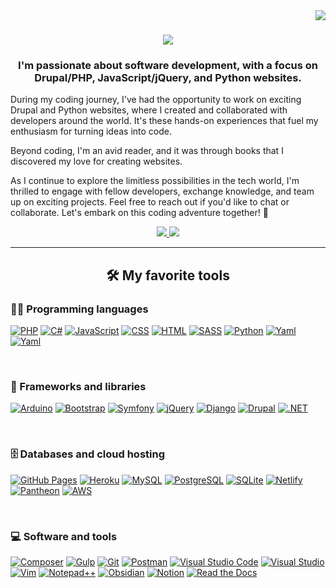 <img align="right" src="https://visitor-badge.laobi.icu/badge?page_id=vpa24.vpa24" />
<h1 align="center">
    <img src="https://readme-typing-svg.herokuapp.com/?font=Righteous&size=35&center=true&vCenter=true&width=500&height=70&duration=4000&lines=Hello+World!+👋;+I'm+Phuong+Anh+Vu!;" />
</h1>
<h3 align="center">I'm passionate about software development, with a focus on Drupal/PHP, JavaScript/jQuery, and Python websites.</h3>

During my coding journey, I've had the opportunity to work on exciting Drupal and Python websites, where I created and collaborated with developers around the world. It's these hands-on experiences that fuel my enthusiasm for turning ideas into code.

Beyond coding, I'm an avid reader, and it was through books that I discovered my love for creating websites.

As I continue to explore the limitless possibilities in the tech world, I'm thrilled to engage with fellow developers, exchange knowledge, and team up on exciting projects. Feel free to reach out if you'd like to chat or collaborate. Let's embark on this coding adventure together! 🚀 
<div align="center"> 
  <a href="mailto:phuonganhvu497@gmail.com">
    <img src="https://img.shields.io/badge/Gmail-333333?style=for-the-badge&logo=gmail&logoColor=red" />
  </a>
  <a href="https://linkedin.com/in/phuonganhvu497" target="_blank">
    <img src="https://img.shields.io/badge/LinkedIn-0077B5?style=for-the-badge&logo=linkedin&logoColor=white" target="_blank" />
  </a>
</div>
 <hr/>
 
<!-- START My favorite tools -->
<h2 align="center">🛠️ My favorite tools</h2>

### 👨‍💻 Programming languages

<p>
    <a href="https://github.com/search?q=user%3Avpa24+language%3Aphp&type=repositories"><img alt="PHP" src="https://img.shields.io/badge/PHP-777BB4.svg?logo=php&logoColor=white"></a>
    <a href="https://github.com/search?q=user%3Avpa24+language%3AC%23+&type=repositories"><img alt="C#" src="https://camo.githubusercontent.com/d40038d4056a82ac0b85c653153e295f62fd55907531e7ab53e2d5047edc0fd7/68747470733a2f2f637573746f6d2d69636f6e2d6261646765732e6865726f6b756170702e636f6d2f62616467652f432532332d3638323137412e7376673f6c6f676f3d637332266c6f676f436f6c6f723d7768697465"></a>
    <a href="https://github.com/search?q=user%3Avpa24+language%3AJavaScript+&type=repositories"><img alt="JavaScript" src="https://img.shields.io/badge/JavaScript-F7DF1E.svg?logo=javascript&logoColor=black"></a>
    <a href="https://github.com/search?q=user%3Avpa24++language%3Acss&type=repositories"><img alt="CSS" src="https://img.shields.io/badge/CSS-1572B6.svg?logo=css3&logoColor=white"></a>
    <a href="https://github.com/search?q=user%3Avpa24++language%3Ahtml&type=repositories"><img alt="HTML" src="https://img.shields.io/badge/HTML-E34F26.svg?logo=html5&logoColor=white"></a>
    <a href="https://github.com/search?q=user%3Avpa24++language%3Asass&type=repositories"><img alt="SASS" src="https://img.shields.io/badge/Sass-hotpink.svg?logo=SASS&logoColor=white"></a>
    <a href="https://github.com/search?q=user%3Avpa24++language%3APython+&type=repositories"><img alt="Python" src="https://img.shields.io/badge/Python-14354C.svg?logo=python&logoColor=white"></a>
    <a href="https://github.com/search?q=user%3Avpa24++language%3AYaml+&type=repositories"><img alt="Yaml" src="https://img.shields.io/badge/YAML-CB171E.svg?logo=YAML&logoColor=white"></a>
     <a href="https://github.com/search?q=user%3Avpa24++language%3AJSON+&type=repositories"><img alt="Yaml" src="https://img.shields.io/badge/JSON-000000.svg?logo=JSON&logoColor=white"></a>
    
</p>
<br>

### 🧰 Frameworks and libraries

<p>
    <a href="#"><img alt="Arduino" src="https://img.shields.io/badge/-Arduino-00979D?logo=Arduino&logoColor=white"></a>
    <a href="#"><img alt="Bootstrap" src="https://img.shields.io/badge/Bootstrap-7952B3.svg?logo=bootstrap&logoColor=white"></a>
    <a href="#"><img alt="Symfony" src="https://img.shields.io/badge/Symfony-111111.svg?logo=symfony&logoColor=white"></a>
    <a href="#"><img alt="jQuery" src="https://img.shields.io/badge/jquery-%230769AD.svg?logo=jquery&logoColor=white"></a>
    <a href="#"><img alt="Django" src="https://img.shields.io/badge/django-%23092E20.svg?logo=django&logoColor=white"></a>
    <a href="#"><img alt="Drupal" src="https://img.shields.io/badge/drupal-%230678BE.svg?logo=drupal&logoColor=white"></a>
    <a href="#"><img alt=".NET" src="https://img.shields.io/badge/.NET-512BD4.svg?logo=dotnet&logoColor=white"></a>
</p>
<br>
 
 
### 🗄️ Databases and cloud hosting

<p>
    <a href="#"><img alt="GitHub Pages" src="https://img.shields.io/badge/GitHub%20Pages-327FC7.svg?logo=github&logoColor=white"></a>
    <a href="#"><img alt="Heroku" src="https://img.shields.io/badge/Heroku-430098.svg?logo=heroku&logoColor=white"></a>
    <a href="#"><img alt="MySQL" src="https://img.shields.io/badge/MySQL-00f.svg?logo=mysql&logoColor=white"></a>
    <a href="#"><img alt="PostgreSQL" src ="https://img.shields.io/badge/PostgreSQL-316192.svg?logo=postgresql&logoColor=white"></a>
    <a href="#"><img alt="SQLite" src ="https://img.shields.io/badge/SQLite-07405e.svg?logo=sqlite&logoColor=white"></a>
    <a href="#"><img alt="Netlify" src="https://img.shields.io/badge/netlify-%23000000.svg?logo=netlify&logoColor=#00C7B7"></a>
    <a href="#"><img alt="Pantheon" src="https://img.shields.io/badge/Pantheon-FFDC28.svg?logo=Pantheon&logoColor=black"></a>
    <a href="#"><img alt="AWS" src="https://img.shields.io/badge/AWS-%23FF9900.svg?logo=amazon-aws&logoColor=white"/></a>
</p>
<br>
 
 
### 💻 Software and tools

<p>
    <a href="#"><img alt="Composer" src="https://img.shields.io/badge/Composer-885630.svg?logo=Composer&logoColor=white"></a>
    <a href="#"><img alt="Gulp" src="https://img.shields.io/badge/gulp-CF4647.svg?logo=gulp&logoColor=white"></a>
    <a href="#"><img alt="Git" src="https://img.shields.io/badge/Git-F05033.svg?logo=git&logoColor=white"></a>
    <a href="#"><img alt="Postman" src="https://img.shields.io/badge/Postman-FF6C37?logo=postman&logoColor=white"></a>
    <a href="#"><img alt="Visual Studio Code" src="https://img.shields.io/badge/Visual%20Studio%20Code-0078d7.svg?logo=visual-studio-code&logoColor=white"></a>
    <a href="#"><img alt="Visual Studio" src="https://img.shields.io/badge/Visual%20Studio-5C2D91.svg?logo=visual-studio&logoColor=white"></a>
    <a href="#"><img alt="Vim" src="https://img.shields.io/badge/VIM-%2311AB00.svg?logo=vim&logoColor=white"></a>
    <a href="#"><img alt="Notepad++" src="https://img.shields.io/badge/Notepad++-90E59A.svg?logo=notepad%2b%2b&logoColor=black"></a>
    <a href="#"><img alt="Obsidian" src="https://img.shields.io/badge/Obsidian-%23483699.svg?logo=obsidian&logoColor=white"></a>                                                                                                    
    <a href="#"><img alt="Notion" src="https://img.shields.io/badge/Notion-010101.svg?logo=notion&logoColor=white"></a>
    <a href="#"><img alt="Read the Docs" src="https://img.shields.io/badge/Read%20the%20Docs-8CA1AF.svg?logo=Read-the-Docs&logoColor=white"></a>
</p
 <br>




